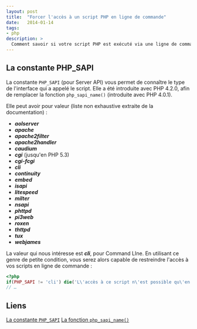 ```yaml
---
layout: post
title:  "Forcer l'accès à un script PHP en ligne de commande"
date:   2014-01-14
tags:
- php
description: >
  Comment savoir si votre script PHP est exécuté via une ligne de commande, ou via le protocole HTTP ?
---
```


## La constante PHP_SAPI

La constante `PHP_SAPI` (pour Server API) vous permet de connaître le type de l'interface qui a appelé le script. Elle a été introduite avec PHP 4.2.0, afin de remplacer la fonction `php_sapi_name()` (introduite avec PHP 4.0.1).

Elle peut avoir pour valeur (liste non exhaustive extraite de la documentation) :

 - ***aolserver***
 - ***apache***
 - ***apache2filter***
 - ***apache2handler***
 - ***caudium***
 - ***cgi*** (jusqu'en PHP 5.3)
 - ***cgi-fcgi***
 - ***cli***
 - ***continuity***
 - ***embed***
 - ***isapi***
 - ***litespeed***
 - ***milter***
 - ***nsapi***
 - ***phttpd***
 - ***pi3web***
 - ***roxen***
 - ***thttpd***
 - ***tux***
 - ***webjames***

La valeur qui nous intéresse est ***cli***, pour Command LIne. En utilisant ce genre de petite condition, vous serez alors capable de restreindre l'accès à vos scripts en ligne de commande :

```php
<?php
if(PHP_SAPI != 'cli') die('L\'accès à ce script n\'est possible qu\'en ligne de commande.');
// …
```

## Liens
[La constante `PHP_SAPI`](https://php.net/manual/fr/reserved.constants.php#constant.php-sapi)
[La fonction `php_sapi_name()`](https://www.php.net/manual/fr/function.php-sapi-name.php)
